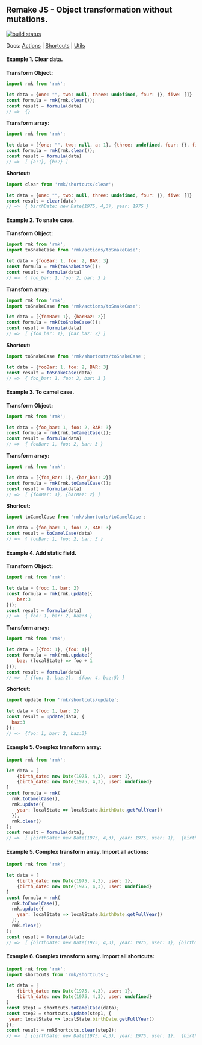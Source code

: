 ## Remake JS - Object transformation without mutations.

[![build status](https://img.shields.io/travis/tuchk4/rmk/master.svg?style=flat-square)](https://travis-ci.org/tuchk4/rmk)

Docs:
[Actions](lib/actions) | [Shortcuts](lib/shortcuts) |  [Utils ](lib/utils)

#### Example 1. Clear data.
**Transform Object:**
```js
import rmk from 'rmk';

let data = {one: "", two: null, three: undefined, four: {}, five: []}
const formula = rmk(rmk.clear());
const result = formula(data)
// =>  {}
```
**Transform array:**
```js
import rmk from 'rmk';

let data = [{one: "", two: null, a: 1}, {three: undefined, four: {}, five: [], b:2}]
const formula = rmk(rmk.clear());
const result = formula(data)
// =>  [ {a:1}, {b:2} ]
```
**Shortcut:**
```js
import clear from 'rmk/shortcuts/clear';

let data = {one: "", two: null, three: undefined, four: {}, five: []}
const result = clear(data)
// =>  { birthDate: new Date(1975, 4,3), year: 1975 }
```


#### Example 2. To snake case.
**Transform Object:**
```js
import rmk from 'rmk';
import toSnakeCase from 'rmk/actions/toSnakeCase';

let data = {fooBar: 1, foo: 2, BAR: 3}
const formula = rmk(toSnakeCase());
const result = formula(data)
// =>  { foo_bar: 1, foo: 2, bar: 3 }
```
**Transform array:**
```js
import rmk from 'rmk';
import toSnakeCase from 'rmk/actions/toSnakeCase';

let data = [{fooBar: 1}, {barBaz: 2}]
const formula = rmk(toSnakeCase());
const result = formula(data)
// =>  [ {foo_bar: 1}, {bar_baz: 2} ]
```
**Shortcut:**
```js
import toSnakeCase from 'rmk/shortcuts/toSnakeCase';

let data = {fooBar: 1, foo: 2, BAR: 3}
const result = toSnakeCase(data)
// =>  { foo_bar: 1, foo: 2, bar: 3 }
```


#### Example 3. To camel case.
**Transform Object:**
```js
import rmk from 'rmk';

let data = {foo_bar: 1, foo: 2, BAR: 3}
const formula = rmk(rmk.toCamelCase());
const result = formula(data)
// =>  { fooBar: 1, foo: 2, bar: 3 }
```
**Transform array:**
```js
import rmk from 'rmk';

let data = [{foo_Bar: 1}, {bar_baz: 2}]
const formula = rmk(rmk.toCamelCase());
const result = formula(data)
// =>  [ {fooBar: 1}, {barBaz: 2} ]
```
**Shortcut:**
```js
import toCamelCase from 'rmk/shortcuts/toCamelCase';

let data = {foo_bar: 1, foo: 2, BAR: 3}
const result = toCamelCase(data)
// =>  { fooBar: 1, foo: 2, bar: 3 }
```


#### Example 4. Add static field.
**Transform Object:**
```js
import rmk from 'rmk';

let data = {foo: 1, bar: 2}
const formula = rmk(rmk.update({
    baz:3
}));
const result = formula(data)
// =>  { foo: 1, bar: 2, baz:3 }
```
**Transform array:**
```js
import rmk from 'rmk';

let data = [{foo: 1}, {foo: 4}]
const formula = rmk(rmk.update({
    baz: (localState) => foo + 1
}));
const result = formula(data)
// =>  [ {foo: 1, baz:2},  {foo: 4, baz:5} ]
```
**Shortcut:**
```js
import update from 'rmk/shortcuts/update';

let data = {foo: 1, bar: 2}
const result = update(data, {
  baz:3
});
// =>  {foo: 1, bar: 2, baz:3}
```



#### Example 5. Complex transform array:

```js
import rmk from 'rmk';

let data = [
    {birth_date: new Date(1975, 4,3), user: 1},
    {birth_date: new Date(1975, 4,3), user: undefined}
]
const formula = rmk(
  rmk.toCamelCase(),
  rmk.update({
    year: localState => localState.birthDate.getFullYear()
  }),
  rmk.clear()
);
const result = formula(data);
// =>  [ {birthDate: new Date(1975, 4,3), year: 1975, user: 1},  {birthDate: new Date(1982, 4,3), year: 1982} ]

```

#### Example 5. Complex transform array. Import all actions:
```js
import rmk from 'rmk';

let data = [
    {birth_date: new Date(1975, 4,3), user: 1},
    {birth_date: new Date(1975, 4,3), user: undefined}
]
const formula = rmk(
  rmk.toCamelCase(),
  rmk.update({
    year: localState => localState.birthDate.getFullYear()
  }),
  rmk.clear()
);
const result = formula(data);
// =>  [ {birthDate: new Date(1975, 4,3), year: 1975, user: 1}, {birthDate: new Date(1982, 4,3), year: 1982} ]

```


#### Example 6. Complex transform array. Import all shortcuts:
```js
import rmk from 'rmk';
import shortcuts from 'rmk/shortcuts';

let data = [
    {birth_date: new Date(1975, 4,3), user: 1},
    {birth_date: new Date(1975, 4,3), user: undefined}
]
const step1 = shortcuts.toCamelCase(data);
const step2 = shortcuts.update(step1, {
 year: localState => localState.birthDate.getFullYear()
});
const result = rmkShortcuts.clear(step2);
// =>  [ {birthDate: new Date(1975, 4,3), year: 1975, user: 1},  {birthDate: new Date(1982, 4,3), year: 1982} ]

```
